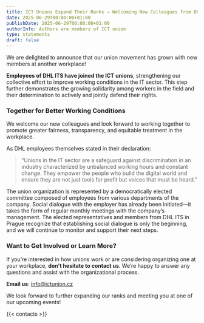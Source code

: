 ```yaml
---
title: ICT Unions Expand Their Ranks – Welcoming New Colleagues from DHL ITS
date: 2025-06-29T00:00:00+01:00
publishDate: 2025-06-29T00:00:00+01:00
authorInfo: Authors are members of ICT union
type: statements
draft: false
---
```


We are delighted to announce that our union movement has grown with new members at another workplace!

**Employees of DHL ITS have joined the ICT unions**, strengthening our collective effort to improve working conditions in the IT sector. This step further demonstrates the growing solidarity among workers in the field and their determination to actively and jointly defend their rights.

### Together for Better Working Conditions

We welcome our new colleagues and look forward to working together to promote greater fairness, transparency, and equitable treatment in the workplace.

As DHL employees themselves stated in their declaration:
> “Unions in the IT sector are a safeguard against discrimination in an industry characterized by unbalanced working hours and constant change. They empower the people who build the digital world and ensure they are not just tools for profit but voices that must be heard.”

The union organization is represented by a democratically elected committee composed of employees from various departments of the company. Social dialogue with the employer has already been initiated—it takes the form of regular monthly meetings with the company’s management. The elected representatives and members from DHL ITS in Prague recognize that establishing social dialogue is only the beginning, and we will continue to monitor and support their next steps.

### Want to Get Involved or Learn More?

If you’re interested in how unions work or are considering organizing one at your workplace, **don’t hesitate to contact us**. We’re happy to answer any questions and assist with the organizational process.

**Email us**: [info@ictunion.cz](mailto:info@ictunion.cz)

We look forward to further expanding our ranks and meeting you at one of our upcoming events!

{{< contacts >}}
